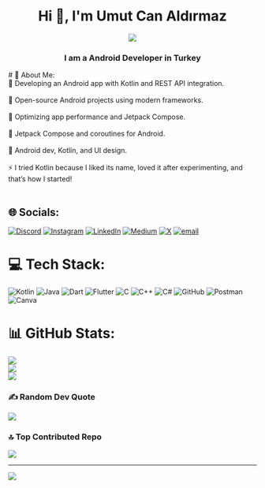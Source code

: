 <h1 align="center">Hi 👋, I'm Umut Can Aldırmaz</h1>
<div id="header" align="center">
  <img src="https://media3.giphy.com/media/v1.Y2lkPTc5MGI3NjExN3Z3emgzOXVtdWN0NTExc2ViZ3RpaG1ieG5ydWN1aW1qZ3pveGcycCZlcD12MV9pbnRlcm5hbF9naWZfYnlfaWQmY3Q9Zw/HoffxyN8ghVuw/giphy.gif"/>
</div>
<h3 align="center">I am a Android Developer in Turkey</h3>
# 💫 About Me: 
<br>🔭 Developing an Android app with Kotlin and REST API integration.<br>
<br>👯 Open-source Android projects using modern frameworks.<br>
<br>🤝 Optimizing app performance and Jetpack Compose.<br>
<br>🌱 Jetpack Compose and coroutines for Android.<br>
<br>💬 Android dev, Kotlin, and UI design.<br>
<br>⚡ I tried Kotlin because I liked its name, loved it after experimenting, and that’s how I started!<br><br>


## 🌐 Socials:
[![Discord](https://img.shields.io/badge/Discord-%237289DA.svg?logo=discord&logoColor=white)](https://discord.gg/https://discord.gg/JBhFq3f) [![Instagram](https://img.shields.io/badge/Instagram-%23E4405F.svg?logo=Instagram&logoColor=white)](https://instagram.com/umut.cnal) [![LinkedIn](https://img.shields.io/badge/LinkedIn-%230077B5.svg?logo=linkedin&logoColor=white)](https://linkedin.com/in/umutcanaldirmaz) [![Medium](https://img.shields.io/badge/Medium-12100E?logo=medium&logoColor=white)](https://medium.com/@@ucan.aldirmaz) [![X](https://img.shields.io/badge/X-black.svg?logo=X&logoColor=white)](https://x.com/NozomiJinsei) [![email](https://img.shields.io/badge/Email-D14836?logo=gmail&logoColor=white)](mailto:ucan.aldirmaz@gmail.com) 

# 💻 Tech Stack:
![Kotlin](https://img.shields.io/badge/kotlin-%237F52FF.svg?style=for-the-badge&logo=kotlin&logoColor=white) ![Java](https://img.shields.io/badge/java-%23ED8B00.svg?style=for-the-badge&logo=openjdk&logoColor=white) ![Dart](https://img.shields.io/badge/dart-%230175C2.svg?style=for-the-badge&logo=dart&logoColor=white) ![Flutter](https://img.shields.io/badge/Flutter-%2302569B.svg?style=for-the-badge&logo=Flutter&logoColor=white) ![C](https://img.shields.io/badge/c-%2300599C.svg?style=for-the-badge&logo=c&logoColor=white) ![C++](https://img.shields.io/badge/c++-%2300599C.svg?style=for-the-badge&logo=c%2B%2B&logoColor=white) ![C#](https://img.shields.io/badge/c%23-%23239120.svg?style=for-the-badge&logo=csharp&logoColor=white) ![GitHub](https://img.shields.io/badge/github-%23121011.svg?style=for-the-badge&logo=github&logoColor=white) ![Postman](https://img.shields.io/badge/Postman-FF6C37?style=for-the-badge&logo=postman&logoColor=white) ![Canva](https://img.shields.io/badge/Canva-%2300C4CC.svg?style=for-the-badge&logo=Canva&logoColor=white)
# 📊 GitHub Stats:
![](https://github-readme-stats.vercel.app/api?username=UmutCanAldirmaz&theme=gruvbox&hide_border=false&include_all_commits=true&count_private=true)<br/>
![](https://nirzak-streak-stats.vercel.app/?user=UmutCanAldirmaz&theme=gruvbox&hide_border=false)<br/>
![](https://github-readme-stats.vercel.app/api/top-langs/?username=UmutCanAldirmaz&theme=gruvbox&hide_border=false&include_all_commits=true&count_private=true&layout=compact)

### ✍️ Random Dev Quote
![](https://quotes-github-readme.vercel.app/api?type=horizontal&theme=gruvbox)

### 🔝 Top Contributed Repo
![](https://github-contributor-stats.vercel.app/api?username=UmutCanAldirmaz&limit=5&theme=gruvbox&combine_all_yearly_contributions=true)

---
[![](https://visitcount.itsvg.in/api?id=UmutCanAldirmaz&icon=1&color=0)](https://visitcount.itsvg.in)

<!-- Proudly created with GPRM ( https://gprm.itsvg.in ) -->
